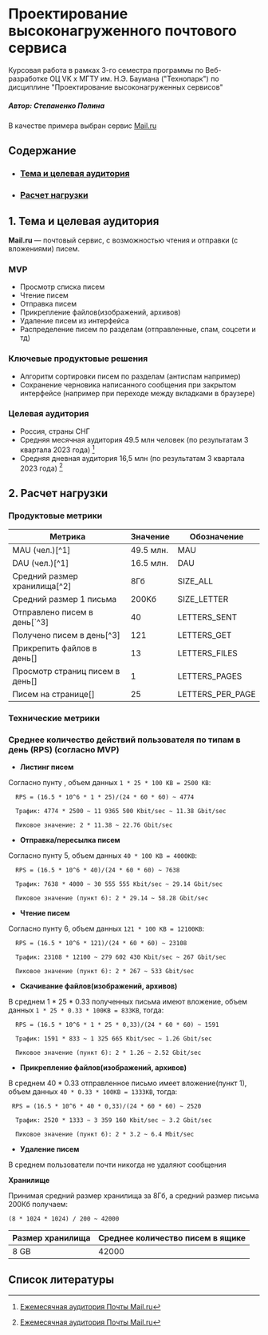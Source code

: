# Проектирование высоконагруженного почтового сервиса
Курсовая работа в рамках 3-го семестра программы по Веб-разработке ОЦ VK x МГТУ им. Н.Э. Баумана ("Технопарк") по дисциплине "Проектирование высоконагруженных сервисов"
##### Автор: Степаненко Полина
В качестве примера выбран сервис [Mail.ru](https://mail.ru/)

## Содержание

* ### [Тема и целевая аудитория](#1)
* ### [Расчет нагрузки](#2)

## 1. Тема и целевая аудитория <a name="1"></a>

**Mail.ru** — почтовый сервис, с возможностью чтения и отправки (с вложениями) писем.

### MVP

- Просмотр списка писем
- Чтение писем
- Отправка писем
- Прикрепление файлов(изображений, архивов)
- Удаление писем из интерфейса
- Распределение писем по разделам (отправленные, спам, соцсети и тд)

### Ключевые продуктовые решения

- Алгоритм сортировки писем по разделам (антиспам например)
- Сохранение черновика написанного сообщения при закрытом интерфейсе (например при переходе между вкладками в браузере)

### Целевая аудитория

- Россия, страны СНГ
- Средняя месячная аудитория 49.5 млн человек (по результатам 3 квартала 2023 года) [^1]
- Средняя дневная аудитория 16,5 млн (по результатам 3 квартала 2023 года) [^1]


## 2. Расчет нагрузки <a name="2"></a>

### Продуктовые метрики

|Метрика|Значение|Обозначение|
| ------------- | -------------|--|
|MAU (чел.)\[^1]|49.5 млн.|MAU|
|DAU (чел.)\[^1]|16.5 млн.|DAU|
|Средний размер хранилища\[^2]|8Гб|SIZE_ALL|
|Средний размер 1 письма|200Kб|SIZE_LETTER|
|Отправлено писем в день\[`^3]|40|LETTERS_SENT|
|Получено писем в день\[^3]|121|LETTERS_GET|
|Прикрепить файлов в день\[]|13|LETTERS_FILES|
|Просмотр страниц писем в день\[]|1|LETTERS_PAGES|
|Писем на странице\[]|25|LETTERS_PER_PAGE|


### Технические метрики

### Среднее количество действий пользователя по типам в день (RPS) (согласно MVP)

- <b>Листинг писем</b>

Согласно пунту , объем данных `1 * 25 * 100 KB = 2500 KB`:

      RPS = (16.5 * 10^6 * 1 * 25)/(24 * 60 * 60) ~ 4774

      Трафик: 4774 * 2500 ~ 11 9365 500 Kbit/sec ~ 11.38 Gbit/sec

      Пиковое значение: 2 * 11.38 ~ 22.76 Gbit/sec

- <b>Отправка/пересылка писем</b>

Согласно пунту 5, объем данных `40 * 100 KB = 4000KB`:

      RPS = (16.5 * 10^6 * 40)/(24 * 60 * 60) ~ 7638

      Трафик: 7638 * 4000 ~ 30 555 555 Kbit/sec ~ 29.14 Gbit/sec

      Пиковое значение (пункт 6): 2 * 29.14 ~ 58.28 Gbit/sec

- <b>Чтение писем</b>

Согласно пунту 6, объем данных `121 * 100 KB = 12100KB`:

      RPS = (16.5 * 10^6 * 121)/(24 * 60 * 60) ~ 23108

      Трафик: 23108 * 12100 ~ 279 602 430 Kbit/sec ~ 267 Gbit/sec

      Пиковое значение (пункт 6): 2 * 267 ~ 533 Gbit/sec

- <b>Скачивание файлов(изображений, архивов)</b>

В среднем 1 * 25 * 0.33 полученных письма имеют вложение, объем данных `1 * 25 * 0.33 * 100KB = 833KB`, тогда:

      RPS = (16.5 * 10^6 * 1 * 25 * 0,33)/(24 * 60 * 60) ~ 1591

      Трафик: 1591 * 833 ~ 1 325 665 Kbit/sec ~ 1.26 Gbit/sec

      Пиковое значение (пункт 6): 2 * 1.26 ~ 2.52 Gbit/sec

- <b>Прикрепление файлов(изображений, архивов)</b>

В среднем 40 * 0.33 отправленное письмо имеет вложение(пункт 1), объем данных `40 * 0.33 * 100KB = 1333KB`, тогда:

     RPS = (16.5 * 10^6 * 40 * 0,33)/(24 * 60 * 60) ~ 2520

      Трафик: 2520 * 1333 ~ 3 359 160 Kbit/sec ~ 3.2 Gbit/sec

      Пиковое значение (пункт 6): 2 * 3.2 ~ 6.4 Mbit/sec

- <b>Удаление писем</b>

В среднем пользователи почти никогда не удаляют сообщения

**Хранилище**

Принимая средний размер хранилища за 8Гб, а средний размер письма 200Кб получаем:

`(8 * 1024 * 1024) / 200 ~ 42000`

| Размер хранилища | Среднее количество писем в ящике |
|------------------|----------------------------------|
| 8 GB            | 42000                            |

## Список литературы

[^1]: [Ежемесячная аудитория Почты Mail.ru](https://vk.company/ru/investors/results/)
[^2]: [Размер почтового ящика](https://help.mail.ru/mail/settings/size/)
[^3]: [Сколько электронных писем отправляется в день?](https://prosperitymedia.com.au/how-many-emails-are-sent-per-day-in-2024/)
